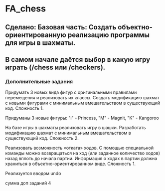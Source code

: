 # FA_chess

## Сделано: Базовая часть: Создать объектно-ориентированную реализацию программы для игры в шахматы.

## В самом начале даётся выбор в какую игру играть (/chess или /checkers).


### Дополнительные задания
Придумать 3 новых вида фигур с оригинальными правилами перемещения и реализовать их классы. Создать модификацию шахмат с новыми фигурами с минимальным вмешательством в существующий код. Сложность 1.

Придуманы 3 новые фигуры: "i" - Princess, "M" - Magnit, "K" - Kangoroo

На базе игры в шахматы реализовать игру в шашки. Разработать модификацию шахмат с минимальным вмешательством в существующий код. Сложность 2.



Реализовать возможность «отката» ходов. С помощью специальной команды можно возвращаться на ход (или заданное количество ходов) назад вплоть до начала партии. Информация о ходах в партии должна храниться в объектно-ориентированном виде. Сложность 1.

Реализуется вводом undo

сумма доп заданий 4 
